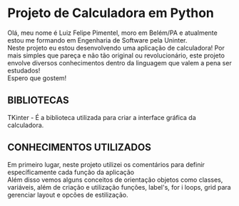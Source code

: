 <h1> Projeto de Calculadora em Python </h1>

<p> Olá, meu nome é Luiz Felipe Pimentel, moro em Belém/PA e atualmente estou me formando em Engenharia de Software pela Uninter.<br>
Neste projeto eu estou desenvolvendo uma aplicação de calculadora! Por mais simples que pareça
e não tão original ou revolucionário, este projeto envolve diversos conhecimentos dentro da linguagem que valem a pena ser estudados! <br>
Espero que gostem!
</p> 

<h2> BIBLIOTECAS </h2>
<p> TKinter - É a biblioteca utilizada para criar a interface gráfica da calculadora. </p>

<h2> CONHECIMENTOS UTILIZADOS </h2>

<p> Em primeiro lugar, neste projeto utilizei os comentários para definir específicamente cada função da aplicação <br>
Além disso vemos alguns conceitos de orientação objetos como classes, variáveis, além de criação e utilização funções, label's, for i loops, grid para gerenciar layout e 
opcões de estilização.
</p>